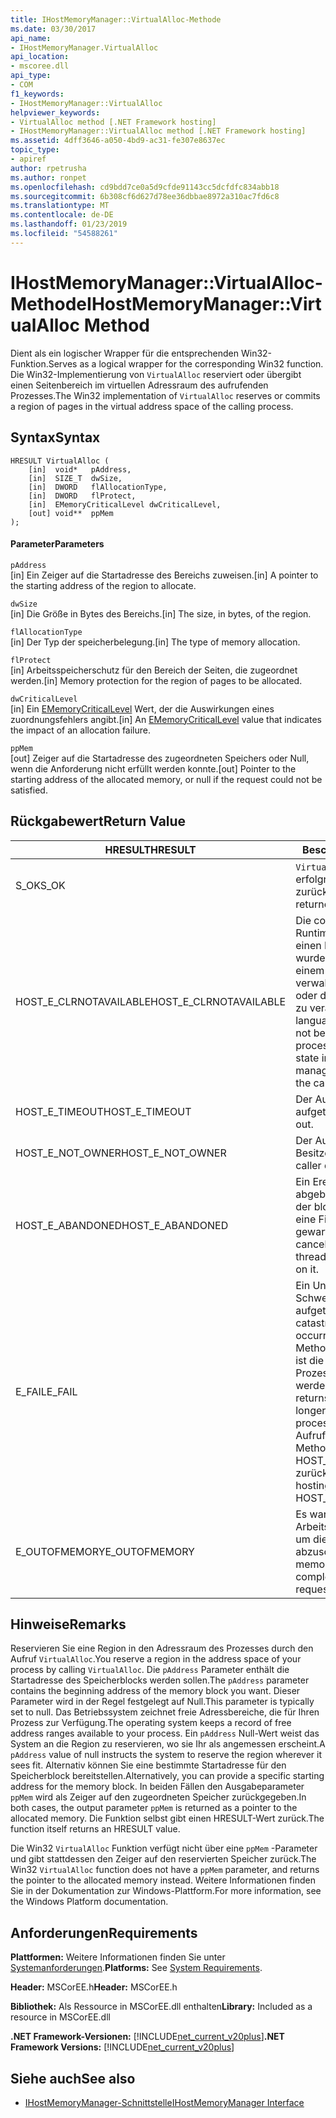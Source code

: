 ```yaml
---
title: IHostMemoryManager::VirtualAlloc-Methode
ms.date: 03/30/2017
api_name:
- IHostMemoryManager.VirtualAlloc
api_location:
- mscoree.dll
api_type:
- COM
f1_keywords:
- IHostMemoryManager::VirtualAlloc
helpviewer_keywords:
- VirtualAlloc method [.NET Framework hosting]
- IHostMemoryManager::VirtualAlloc method [.NET Framework hosting]
ms.assetid: 4dff3646-a050-4bd9-ac31-fe307e8637ec
topic_type:
- apiref
author: rpetrusha
ms.author: ronpet
ms.openlocfilehash: cd9bdd7ce0a5d9cfde91143cc5dcfdfc834abb18
ms.sourcegitcommit: 6b308cf6d627d78ee36dbbae8972a310ac7fd6c8
ms.translationtype: MT
ms.contentlocale: de-DE
ms.lasthandoff: 01/23/2019
ms.locfileid: "54588261"
---
```

# <a name="ihostmemorymanagervirtualalloc-method"></a><span data-ttu-id="07df5-102">IHostMemoryManager::VirtualAlloc-Methode</span><span class="sxs-lookup"><span data-stu-id="07df5-102">IHostMemoryManager::VirtualAlloc Method</span></span>
<span data-ttu-id="07df5-103">Dient als ein logischer Wrapper für die entsprechenden Win32-Funktion.</span><span class="sxs-lookup"><span data-stu-id="07df5-103">Serves as a logical wrapper for the corresponding Win32 function.</span></span> <span data-ttu-id="07df5-104">Die Win32-Implementierung von `VirtualAlloc` reserviert oder übergibt einen Seitenbereich im virtuellen Adressraum des aufrufenden Prozesses.</span><span class="sxs-lookup"><span data-stu-id="07df5-104">The Win32 implementation of `VirtualAlloc` reserves or commits a region of pages in the virtual address space of the calling process.</span></span>  
  
## <a name="syntax"></a><span data-ttu-id="07df5-105">Syntax</span><span class="sxs-lookup"><span data-stu-id="07df5-105">Syntax</span></span>  
  
```  
HRESULT VirtualAlloc (  
    [in]  void*   pAddress,  
    [in]  SIZE_T  dwSize,  
    [in]  DWORD   flAllocationType,  
    [in]  DWORD   flProtect,  
    [in]  EMemoryCriticalLevel dwCriticalLevel,  
    [out] void**  ppMem  
);  
```  
  
#### <a name="parameters"></a><span data-ttu-id="07df5-106">Parameter</span><span class="sxs-lookup"><span data-stu-id="07df5-106">Parameters</span></span>  
 `pAddress`  
 <span data-ttu-id="07df5-107">[in] Ein Zeiger auf die Startadresse des Bereichs zuweisen.</span><span class="sxs-lookup"><span data-stu-id="07df5-107">[in] A pointer to the starting address of the region to allocate.</span></span>  
  
 `dwSize`  
 <span data-ttu-id="07df5-108">[in] Die Größe in Bytes des Bereichs.</span><span class="sxs-lookup"><span data-stu-id="07df5-108">[in] The size, in bytes, of the region.</span></span>  
  
 `flAllocationType`  
 <span data-ttu-id="07df5-109">[in] Der Typ der speicherbelegung.</span><span class="sxs-lookup"><span data-stu-id="07df5-109">[in] The type of memory allocation.</span></span>  
  
 `flProtect`  
 <span data-ttu-id="07df5-110">[in] Arbeitsspeicherschutz für den Bereich der Seiten, die zugeordnet werden.</span><span class="sxs-lookup"><span data-stu-id="07df5-110">[in] Memory protection for the region of pages to be allocated.</span></span>  
  
 `dwCriticalLevel`  
 <span data-ttu-id="07df5-111">[in] Ein [EMemoryCriticalLevel](../../../../docs/framework/unmanaged-api/hosting/ememorycriticallevel-enumeration.md) Wert, der die Auswirkungen eines zuordnungsfehlers angibt.</span><span class="sxs-lookup"><span data-stu-id="07df5-111">[in] An [EMemoryCriticalLevel](../../../../docs/framework/unmanaged-api/hosting/ememorycriticallevel-enumeration.md) value that indicates the impact of an allocation failure.</span></span>  
  
 `ppMem`  
 <span data-ttu-id="07df5-112">[out] Zeiger auf die Startadresse des zugeordneten Speichers oder Null, wenn die Anforderung nicht erfüllt werden konnte.</span><span class="sxs-lookup"><span data-stu-id="07df5-112">[out] Pointer to the starting address of the allocated memory, or null if the request could not be satisfied.</span></span>  
  
## <a name="return-value"></a><span data-ttu-id="07df5-113">Rückgabewert</span><span class="sxs-lookup"><span data-stu-id="07df5-113">Return Value</span></span>  
  
|<span data-ttu-id="07df5-114">HRESULT</span><span class="sxs-lookup"><span data-stu-id="07df5-114">HRESULT</span></span>|<span data-ttu-id="07df5-115">Beschreibung</span><span class="sxs-lookup"><span data-stu-id="07df5-115">Description</span></span>|  
|-------------|-----------------|  
|<span data-ttu-id="07df5-116">S_OK</span><span class="sxs-lookup"><span data-stu-id="07df5-116">S_OK</span></span>|<span data-ttu-id="07df5-117">`VirtualAlloc` wurde erfolgreich zurückgegeben.</span><span class="sxs-lookup"><span data-stu-id="07df5-117">`VirtualAlloc` returned successfully.</span></span>|  
|<span data-ttu-id="07df5-118">HOST_E_CLRNOTAVAILABLE</span><span class="sxs-lookup"><span data-stu-id="07df5-118">HOST_E_CLRNOTAVAILABLE</span></span>|<span data-ttu-id="07df5-119">Die common Language Runtime (CLR) wurde nicht in einen Prozess geladen wurde, oder die CLR ist in einem Zustand, in dem nicht verwalteten Code ausführen oder den Aufruf erfolgreich zu verarbeiten.</span><span class="sxs-lookup"><span data-stu-id="07df5-119">The common language runtime (CLR) has not been loaded into a process, or the CLR is in a state in which it cannot run managed code or process the call successfully.</span></span>|  
|<span data-ttu-id="07df5-120">HOST_E_TIMEOUT</span><span class="sxs-lookup"><span data-stu-id="07df5-120">HOST_E_TIMEOUT</span></span>|<span data-ttu-id="07df5-121">Der Aufruf ist ein Timeout aufgetreten.</span><span class="sxs-lookup"><span data-stu-id="07df5-121">The call timed out.</span></span>|  
|<span data-ttu-id="07df5-122">HOST_E_NOT_OWNER</span><span class="sxs-lookup"><span data-stu-id="07df5-122">HOST_E_NOT_OWNER</span></span>|<span data-ttu-id="07df5-123">Der Aufrufer ist nicht Besitzer der Sperre.</span><span class="sxs-lookup"><span data-stu-id="07df5-123">The caller does not own the lock.</span></span>|  
|<span data-ttu-id="07df5-124">HOST_E_ABANDONED</span><span class="sxs-lookup"><span data-stu-id="07df5-124">HOST_E_ABANDONED</span></span>|<span data-ttu-id="07df5-125">Ein Ereignis wurde abgebrochen, während sich der blockierte Thread oder eine Fiber darauf gewartet.</span><span class="sxs-lookup"><span data-stu-id="07df5-125">An event was canceled while a blocked thread or fiber was waiting on it.</span></span>|  
|<span data-ttu-id="07df5-126">E_FAIL</span><span class="sxs-lookup"><span data-stu-id="07df5-126">E_FAIL</span></span>|<span data-ttu-id="07df5-127">Ein Unbekannter Schwerwiegender Fehler ist aufgetreten.</span><span class="sxs-lookup"><span data-stu-id="07df5-127">An unknown catastrophic failure occurred.</span></span> <span data-ttu-id="07df5-128">Wenn eine Methode E_FAIL zurückgibt, ist die CLR nicht mehr im Prozess verwendet werden.</span><span class="sxs-lookup"><span data-stu-id="07df5-128">When a method returns E_FAIL, the CLR is no longer usable within the process.</span></span> <span data-ttu-id="07df5-129">Nachfolgende Aufrufe zum Hosten der Methoden HOST_E_CLRNOTAVAILABLE zurück.</span><span class="sxs-lookup"><span data-stu-id="07df5-129">Subsequent calls to hosting methods return HOST_E_CLRNOTAVAILABLE.</span></span>|  
|<span data-ttu-id="07df5-130">E_OUTOFMEMORY</span><span class="sxs-lookup"><span data-stu-id="07df5-130">E_OUTOFMEMORY</span></span>|<span data-ttu-id="07df5-131">Es war nicht genügend Arbeitsspeicher verfügbar, um die Anforderung abzuschließen.</span><span class="sxs-lookup"><span data-stu-id="07df5-131">Not enough memory was available to complete the allocation request</span></span>|  
  
## <a name="remarks"></a><span data-ttu-id="07df5-132">Hinweise</span><span class="sxs-lookup"><span data-stu-id="07df5-132">Remarks</span></span>  
 <span data-ttu-id="07df5-133">Reservieren Sie eine Region in den Adressraum des Prozesses durch den Aufruf `VirtualAlloc`.</span><span class="sxs-lookup"><span data-stu-id="07df5-133">You reserve a region in the address space of your process by calling `VirtualAlloc`.</span></span> <span data-ttu-id="07df5-134">Die `pAddress` Parameter enthält die Startadresse des Speicherblocks werden sollen.</span><span class="sxs-lookup"><span data-stu-id="07df5-134">The `pAddress` parameter contains the beginning address of the memory block you want.</span></span> <span data-ttu-id="07df5-135">Dieser Parameter wird in der Regel festgelegt auf Null.</span><span class="sxs-lookup"><span data-stu-id="07df5-135">This parameter is typically set to null.</span></span> <span data-ttu-id="07df5-136">Das Betriebssystem zeichnet freie Adressbereiche, die für Ihren Prozess zur Verfügung.</span><span class="sxs-lookup"><span data-stu-id="07df5-136">The operating system keeps a record of free address ranges available to your process.</span></span> <span data-ttu-id="07df5-137">Ein `pAddress` Null-Wert weist das System an die Region zu reservieren, wo sie Ihr als angemessen erscheint.</span><span class="sxs-lookup"><span data-stu-id="07df5-137">A `pAddress` value of null instructs the system to reserve the region wherever it sees fit.</span></span> <span data-ttu-id="07df5-138">Alternativ können Sie eine bestimmte Startadresse für den Speicherblock bereitstellen.</span><span class="sxs-lookup"><span data-stu-id="07df5-138">Alternatively, you can provide a specific starting address for the memory block.</span></span> <span data-ttu-id="07df5-139">In beiden Fällen den Ausgabeparameter `ppMem` wird als Zeiger auf den zugeordneten Speicher zurückgegeben.</span><span class="sxs-lookup"><span data-stu-id="07df5-139">In both cases, the output parameter `ppMem` is returned as a pointer to the allocated memory.</span></span> <span data-ttu-id="07df5-140">Die Funktion selbst gibt einen HRESULT-Wert zurück.</span><span class="sxs-lookup"><span data-stu-id="07df5-140">The function itself returns an HRESULT value.</span></span>  
  
 <span data-ttu-id="07df5-141">Die Win32 `VirtualAlloc` Funktion verfügt nicht über eine `ppMem` -Parameter und gibt stattdessen den Zeiger auf den reservierten Speicher zurück.</span><span class="sxs-lookup"><span data-stu-id="07df5-141">The Win32 `VirtualAlloc` function does not have a `ppMem` parameter, and returns the pointer to the allocated memory instead.</span></span> <span data-ttu-id="07df5-142">Weitere Informationen finden Sie in der Dokumentation zur Windows-Plattform.</span><span class="sxs-lookup"><span data-stu-id="07df5-142">For more information, see the Windows Platform documentation.</span></span>  
  
## <a name="requirements"></a><span data-ttu-id="07df5-143">Anforderungen</span><span class="sxs-lookup"><span data-stu-id="07df5-143">Requirements</span></span>  
 <span data-ttu-id="07df5-144">**Plattformen:** Weitere Informationen finden Sie unter [Systemanforderungen](../../../../docs/framework/get-started/system-requirements.md).</span><span class="sxs-lookup"><span data-stu-id="07df5-144">**Platforms:** See [System Requirements](../../../../docs/framework/get-started/system-requirements.md).</span></span>  
  
 <span data-ttu-id="07df5-145">**Header:** MSCorEE.h</span><span class="sxs-lookup"><span data-stu-id="07df5-145">**Header:** MSCorEE.h</span></span>  
  
 <span data-ttu-id="07df5-146">**Bibliothek:** Als Ressource in MSCorEE.dll enthalten</span><span class="sxs-lookup"><span data-stu-id="07df5-146">**Library:** Included as a resource in MSCorEE.dll</span></span>  
  
 <span data-ttu-id="07df5-147">**.NET Framework-Versionen:** [!INCLUDE[net_current_v20plus](../../../../includes/net-current-v20plus-md.md)]</span><span class="sxs-lookup"><span data-stu-id="07df5-147">**.NET Framework Versions:** [!INCLUDE[net_current_v20plus](../../../../includes/net-current-v20plus-md.md)]</span></span>  
  
## <a name="see-also"></a><span data-ttu-id="07df5-148">Siehe auch</span><span class="sxs-lookup"><span data-stu-id="07df5-148">See also</span></span>
- [<span data-ttu-id="07df5-149">IHostMemoryManager-Schnittstelle</span><span class="sxs-lookup"><span data-stu-id="07df5-149">IHostMemoryManager Interface</span></span>](../../../../docs/framework/unmanaged-api/hosting/ihostmemorymanager-interface.md)
